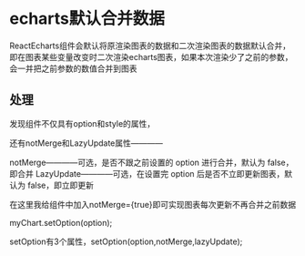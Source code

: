 <!--
 * @Author: tangdaoyong
 * @Date: 2021-07-07 17:26:01
 * @LastEditors: tangdaoyong
 * @LastEditTime: 2021-07-07 17:27:20
 * @Description: echarts默认合并数据
-->
# echarts默认合并数据

ReactEcharts组件会默认将原渲染图表的数据和二次渲染图表的数据默认合并，
即在图表某些变量改变时二次渲染echarts图表，如果本次渲染少了之前的参数，会一并把之前参数的数值合并到图表

## 处理

发现<ReactEcharts />组件不仅具有option和style的属性，

还有notMerge和LazyUpdate属性————

notMerge————可选，是否不跟之前设置的 option 进行合并，默认为 false，即合并
LazyUpdate————可选，在设置完 option 后是否不立即更新图表，默认为 false，即立即更新

在这里我给<ReactEcharts />组件中加入notMerge={true}即可实现图表每次更新不再合并之前数据

myChart.setOption(option);

setOption有3个属性，setOption(option,notMerge,lazyUpdate);